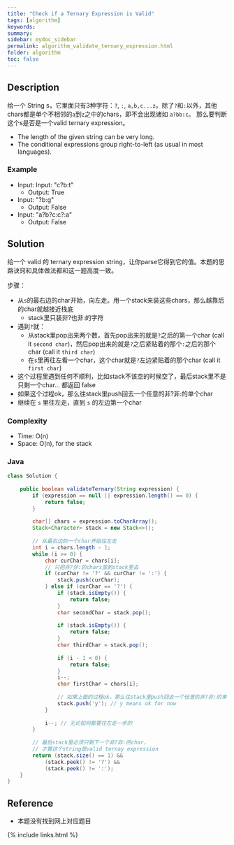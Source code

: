 ```yaml
---
title: "Check if a Ternary Expression is Valid"
tags: [algorithm]
keywords:
summary:
sidebar: mydoc_sidebar
permalink: algorithm_validate_ternary_expression.html
folder: algorithm
toc: false
---
```


## Description
给一个 String s，它里面只有3种字符：`?`, `:`, `a,b,c...z`。除了`?`和`:`以外，其他chars都是单个不相邻的`a`到`z`之中的chars，即不会出现诸如 `a?bb:c`。
那么要判断这个s是否是一个valid ternary expression。
* The length of the given string can be very long.
* The conditional expressions group right-to-left (as usual in most languages).

### Example
* Input: Input: "c?b:t"
  * Output: True
* Input: "?b:g"
  * Output: False
* Input: "a?b?c:c?:a"
  * Output: False

## Solution
给一个 valid 的 ternary expression string，让你parse它得到它的值。本题的思路诀窍和具体做法都和这一题高度一致。

步骤：
* 从`s`的最右边的char开始，向左走。用一个stack来装这些chars，那么越靠后的char就越接近栈底
  * stack里只装非?也非:的字符
* 遇到`?`就：
  * 从stack里pop出来两个数，首先pop出来的就是`?`之后的第一个char (call it `second char`)，然后pop出来的就是`?`之后紧贴着的那个`:`之后的那个char (call it `third char`)
  * 在`s`里再往左看一个char，这个char就是`?`左边紧贴着的那个char (call it `first char`)
* 这个过程里遇到任何不顺利，比如stack不该空的时候空了，最后stack里不是只剩一个char... 都返回 false
* 如果这个过程ok，那么往stack里push回去一个任意的非?非:的单个char
* 继续在 `s` 里往左走，直到 `s` 的左边第一个char

### Complexity
* Time: O(n)
* Space: O(n), for the stack

### Java
```java
class Solution {
    
    public boolean validateTernary(String expression) {
        if (expression == null || expression.length() == 0) {
            return false;
        }    
        
        char[] chars = expression.toCharArray();
        Stack<Character> stack = new Stack<>();
        
        // 从最右边的一个char开始往左走
        int i = chars.length - 1;
        while (i >= 0) {
            char curChar = chars[i];
            // 只把非?非:的chars放到stack里去
            if (curChar != '?' && curChar != ':') {
                stack.push(curChar);
            } else if (curChar == '?') {
                if (stack.isEmpty()) {
                    return false;
                }
                char secondChar = stack.pop();
                
                if (stack.isEmpty()) {
                    return false;
                }
                char thirdChar = stack.pop();
                
                if (i - 1 < 0) {
                    return false;
                }
                i--;
                char firstChar = chars[i];
            
                // 如果上面的过程ok，那么往stack里push回去一个任意的非?非:的单个char
                stack.push('y'); // y means ok for now
            }
            
            i--; // 无论如何都要往左走一步的
        }
        
        // 最后stack里必须只剩下一个非?非:的char，
        // 才算这个string是valid ternay expression
        return (stack.size() == 1) && 
            (stack.peek() != '?') && 
            (stack.peek() != ':');
    }
}
```

## Reference
* 本题没有找到网上对应题目

{% include links.html %}
